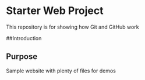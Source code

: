 # Starter Web Project

This repository is for showing how Git and GitHub work

##Introduction

## Purpose

Sample website with plenty of files for demos